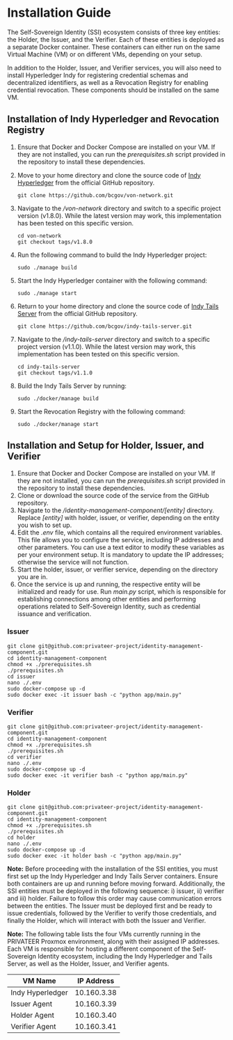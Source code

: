 # Installation Guide

The Self-Sovereign Identity (SSI) ecosystem consists of three key entities: the Holder, the Issuer, and the Verifier. Each of these entities is deployed as a separate Docker container. These containers can either run on the same Virtual Machine (VM) or on different VMs, depending on your setup.

In addition to the Holder, Issuer, and Verifier services, you will also need to install Hyperledger Indy for registering credential schemas and decentralized identifiers, as well as a Revocation Registry for enabling credential revocation. These components should be installed on the same VM.

## Installation of Indy Hyperledger and Revocation Registry

1. Ensure that Docker and Docker Compose are installed on your VM. If they are not installed, you can run the *prerequisites.sh* script provided in the repository to install these dependencies.
2. Move to your home directory and clone the source code of [Indy Hyperledger](https://github.com/bcgov/von-network) from the official GitHub repository.
   
   ```
   git clone https://github.com/bcgov/von-network.git
   ```
3. Navigate to the */von-network* directory and switch to a specific project version (v1.8.0). While the latest version may work, this implementation has been tested on this specific version.

   ```
   cd von-network
   git checkout tags/v1.8.0
   ```
4. Run the following command to build the Indy Hyperledger project:

   ```
   sudo ./manage build
   ```
5. Start the Indy Hyperledger container with the following command:
   
   ```
   sudo ./manage start
   ```
6. Return to your home directory and clone the source code of [Indy Tails Server](https://github.com/bcgov/indy-tails-server) from the official GitHub repository.
   
   ```
   git clone https://github.com/bcgov/indy-tails-server.git
   ```
7. Navigate to the */indy-tails-server* directory and switch to a specific project version (v1.1.0). While the latest version may work, this implementation has been tested on this specific version.

   ```
   cd indy-tails-server
   git checkout tags/v1.1.0
   ```
8. Build the Indy Tails Server by running:

   ```
   sudo ./docker/manage build
   ```
9. Start the Revocation Registry with the following command:
    
   ```
   sudo ./docker/manage start
   ```

## Installation and Setup for Holder, Issuer, and Verifier

1. Ensure that Docker and Docker Compose are installed on your VM. If they are not installed, you can run the *prerequisites.sh* script provided in the repository to install these dependencies.
2. Clone or download the source code of the service from the GitHub repository.
3. Navigate to the */identity-management-component/[entity]* directory. Replace *[entity]* with holder, issuer, or verifier, depending on the entity you wish to set up.
4. Edit the *.env* file, which contains all the required environment variables. This file allows you to configure the service, including IP addresses and other parameters. You can use a text editor to modify these variables as per your environment setup. It is mandatory to update the IP addresses; otherwise the service will not function.
5. Start the holder, issuer, or verifier service, depending on the directory you are in.
6. Once the service is up and running, the respective entity will be initialized and ready for use. Run *main.py* script, which is responsible for establishing connections among other entities and performing operations related to Self-Sovereign Identity, such as credential issuance and verification.

### Issuer
```
git clone git@github.com:privateer-project/identity-management-component.git
cd identity-management-component
chmod +x ./prerequisites.sh
./prerequisites.sh
cd issuer
nano ./.env
sudo docker-compose up -d
sudo docker exec -it issuer bash -c "python app/main.py"
```

### Verifier
```
git clone git@github.com:privateer-project/identity-management-component.git
cd identity-management-component
chmod +x ./prerequisites.sh
./prerequisites.sh
cd verifier
nano ./.env
sudo docker-compose up -d
sudo docker exec -it verifier bash -c "python app/main.py"
```

### Holder
```
git clone git@github.com:privateer-project/identity-management-component.git
cd identity-management-component
chmod +x ./prerequisites.sh
./prerequisites.sh
cd holder
nano ./.env
sudo docker-compose up -d
sudo docker exec -it holder bash -c "python app/main.py"
```

**Note:** Before proceeding with the installation of the SSI entities, you must first set up the Indy Hyperledger and Indy Tails Server containers. Ensure both containers are up and running before moving forward. Additionally, the SSI entities must be deployed in the following sequence: i) issuer, ii) verifier and iii) holder. Failure to follow this order may cause communication errors between the entities. The Issuer must be deployed first and be ready to issue credentials, followed by the Verifier to verify those credentials, and finally the Holder, which will interact with both the Issuer and Verifier.

**Note:** The following table lists the four VMs currently running in the PRIVATEER Proxmox environment, along with their assigned IP addresses. Each VM is responsible for hosting a different component of the Self-Sovereign Identity ecosystem, including the Indy Hyperledger and Τails Server, as well as the Holder, Issuer, and Verifier agents.

| VM Name          | IP Address       |
| ---------------- | ---------------- |
| Indy Hyperledger | 10.160.3.38      |
| Issuer Agent     | 10.160.3.39      |
| Holder Agent     | 10.160.3.40      |
| Verifier Agent   | 10.160.3.41      |
